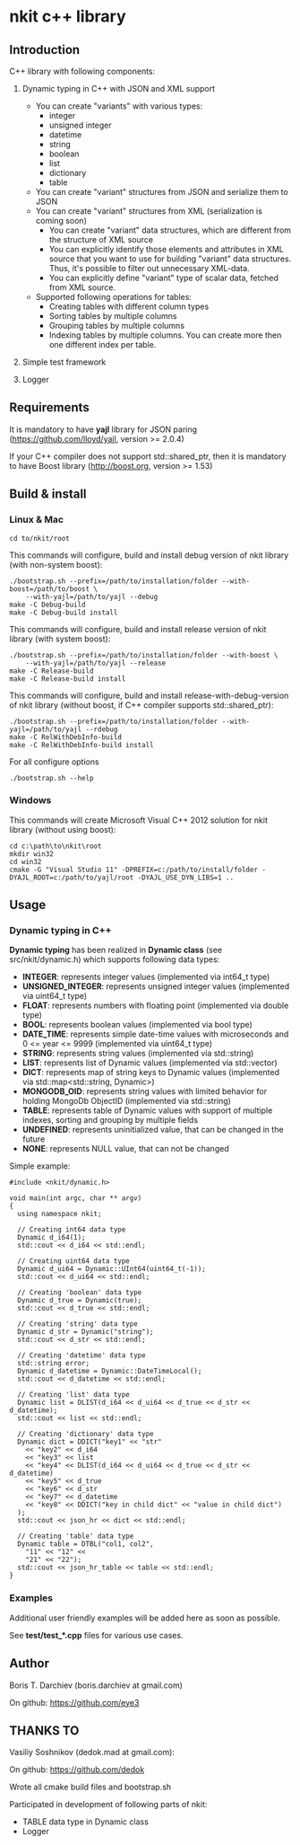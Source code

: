 # nkit c++ library

## Introduction

C++ library with following components:

1. Dynamic typing in C++ with JSON and XML support
	- You can create "variants" with various types:
		* integer
		* unsigned integer
		* datetime
		* string
		* boolean
		* list
		* dictionary
		* table
	- You can create "variant" structures from JSON and serialize them to JSON
	- You can create "variant" structures from XML (serialization is coming soon)
		* You can create "variant" data structures, which are different from the 
		  structure of XML source
		* You can explicitly identify those elements and attributes in XML source
		  that you want to use for building "variant" data structures.
		  Thus, it's possible to filter out unnecessary XML-data.
		* You can explicitly define "variant" type of scalar data, fetched from
		  XML source.
	- Supported following operations for tables:
		* Creating tables with different column types
		* Sorting tables by multiple columns
		* Grouping tables by multiple columns
		* Indexing tables by multiple columns.
		  You can create more then one different index per table.

2. Simple test framework

3. Logger

## Requirements

It is mandatory to have **yajl** library for JSON paring (https://github.com/lloyd/yajl, version >= 2.0.4)

If your C++ compiler does not support std::shared_ptr, then it is mandatory to have Boost library (http://boost.org, version >= 1.53)

## Build & install
### Linux & Mac

    cd to/nkit/root

This commands will configure, build and install debug version of nkit library (with non-system boost):

    ./bootstrap.sh --prefix=/path/to/installation/folder --with-boost=/path/to/boost \
        --with-yajl=/path/to/yajl --debug
    make -C Debug-build
    make -C Debug-build install

This commands will configure, build and install release version of nkit library (with system boost):

    ./bootstrap.sh --prefix=/path/to/installation/folder --with-boost \
        --with-yajl=/path/to/yajl --release
    make -C Release-build
    make -C Release-build install

This commands will configure, build and install release-with-debug-version of nkit library (without boost, if C++ compiler supports std::shared_ptr):

    ./bootstrap.sh --prefix=/path/to/installation/folder --with-yajl=/path/to/yajl --rdebug
    make -C RelWithDebInfo-build
    make -C RelWithDebInfo-build install

For all configure options

    ./bootstrap.sh --help
    
### Windows

This commands will create Microsoft Visual C++ 2012 solution for nkit library (without using boost):

    cd c:\path\to\nkit\root
    mkdir win32
    cd win32
    cmake -G "Visual Studio 11" -DPREFIX=c:/path/to/install/folder -DYAJL_ROOT=c:/path/to/yajl/root -DYAJL_USE_DYN_LIBS=1 ..
    

## Usage

### Dynamic typing in C++

**Dynamic typing** has been realized in **Dynamic class** (see src/nkit/dynamic.h)
which supports following data types:

- **INTEGER**: represents integer values (implemented via int64_t type)
- **UNSIGNED_INTEGER**: represents unsigned integer values (implemented via uint64_t type)
- **FLOAT**: represents numbers with floating point (implemented via double type)
- **BOOL**: represents boolean values (implemented via bool type)
- **DATE_TIME**: represents simple date-time values with microseconds and 0 <= year <= 9999 (implemented via uint64_t type)
- **STRING**: represents string values (implemented via std::string)
- **LIST**: represents list of Dynamic values (implemented via std::vector<Dynamic>)
- **DICT**: represents map of string keys to Dynamic values (implemented via std::map<std::string, Dynamic>)
- **MONGODB_OID**: represents string values with limited behavior for holding MongoDb ObjectID (implemented via std::string)
- **TABLE**: represents table of Dynamic values with support of multiple indexes, sorting and grouping by multiple fields
- **UNDEFINED**: represents uninitialized value, that can be changed in the future
- **NONE**: represents NULL value, that can not be changed

Simple example:

    #include <nkit/dynamic.h>
    
    void main(int argc, char ** argv)
    {
      using namespace nkit;
    
      // Creating int64 data type
      Dynamic d_i64(1);
      std::cout << d_i64 << std::endl;
    
      // Creating uint64 data type
      Dynamic d_ui64 = Dynamic::UInt64(uint64_t(-1));
      std::cout << d_ui64 << std::endl;
    
      // Creating 'boolean' data type
      Dynamic d_true = Dynamic(true);
      std::cout << d_true << std::endl;
    
      // Creating 'string' data type
      Dynamic d_str = Dynamic("string");
      std::cout << d_str << std::endl;
    
      // Creating 'datetime' data type
      std::string error;
      Dynamic d_datetime = Dynamic::DateTimeLocal();
      std::cout << d_datetime << std::endl;
    
      // Creating 'list' data type
      Dynamic list = DLIST(d_i64 << d_ui64 << d_true << d_str << d_datetime);
      std::cout << list << std::endl;
    
      // Creating 'dictionary' data type
      Dynamic dict = DDICT("key1" << "str"
        << "key2" << d_i64
        << "key3" << list
        << "key4" << DLIST(d_i64 << d_ui64 << d_true << d_str << d_datetime)
        << "key5" << d_true
        << "key6" << d_str
        << "key7" << d_datetime
        << "key8" << DDICT("key in child dict" << "value in child dict")
      );
      std::cout << json_hr << dict << std::endl;
    
      // Creating 'table' data type
      Dynamic table = DTBL("col1, col2",
        "11" << "12" <<
        "21" << "22");
      std::cout << json_hr_table << table << std::endl;
    }

### Examples

Additional user friendly examples will be added here as soon as possible.

See **test/test_*.cpp** files for various use cases.

## Author

Boris T. Darchiev (boris.darchiev at gmail.com)

On github: https://github.com/eye3

## THANKS TO

Vasiliy Soshnikov (dedok.mad at gmail.com):

On github: https://github.com/dedok

Wrote all cmake build files and bootstrap.sh

Participated in development of following parts of nkit:
- TABLE data type in Dynamic class
- Logger

